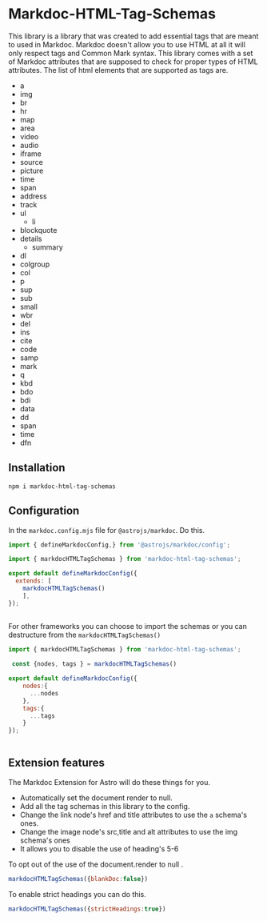 # Markdoc-HTML-Tag-Schemas

This library is a library that was created to add essential tags that are meant to used in Markdoc.
Markdoc doesn't allow you to use HTML at all it will only respect tags and Common Mark syntax.
This library comes with a set of Markdoc attributes that are supposed to check for proper types
of HTML attributes. The list of html elements that are supported as tags are.

- a
- img
- br
- hr
- map
- area
- video
- audio
- iframe
- source
- picture
- time
- span
- address
- track
- ul
  - li  
- blockquote
- details
  - summary
- dl
- colgroup
- col
- p
- sup
- sub
- small
- wbr
- del
- ins
- cite
- code
- samp
- mark
- q
- kbd
- bdo
- bdi
- data
- dd
- span
- time
- dfn

## Installation

```shell
npm i markdoc-html-tag-schemas
```

## Configuration

In the `markdoc.config.mjs` file for `@astrojs/markdoc`. Do this.

```js
import { defineMarkdocConfig,} from '@astrojs/markdoc/config';

import { markdocHTMLTagSchemas } from 'markdoc-html-tag-schemas';

export default defineMarkdocConfig({
  extends: [
    markdocHTMLTagSchemas()
    ],
});
 
```

For other frameworks you can choose to import the schemas or you can destructure from the `markdocHTMLTagSchemas()`

```js
import { markdocHTMLTagSchemas } from 'markdoc-html-tag-schemas';
  
 const {nodes, tags } = markdocHTMLTagSchemas()

export default defineMarkdocConfig({
    nodes:{
      ...nodes 
    },
    tags:{
      ...tags
    }
});
    
```

## Extension features

The Markdoc Extension for Astro will do these things for you.

- Automatically set the document render to null.
- Add all the tag schemas in this library to the config.
- Change the link node's href and title attributes to use the `a` schema's ones.
- Change the image node's src,title and alt attributes to use the img schema's ones
- It allows you to disable the use of heading's 5-6

To opt out of the use of the document.render to null .

```js
markdocHTMLTagSchemas({blankDoc:false})
```

To enable strict headings you can do this.

```js
markdocHTMLTagSchemas({strictHeadings:true})
```